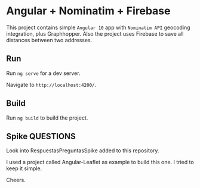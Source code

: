 # Angular + Nominatim + Firebase

This project contains simple `Angular 10` app with `Nominatim API` geocoding integration, plus Graphhopper. Also the project uses Firebase to save all distances between two addresses.

## Run

Run `ng serve` for a dev server.
 
Navigate to `http://localhost:4200/`.

## Build

Run `ng build` to build the project.

## Spike QUESTIONS

Look into RespuestasPreguntasSpike added to this repository.

I used a project called Angular-Leaflet as example to build this one. I tried to keep it simple.

Cheers.
